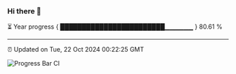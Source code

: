 ### Hi there 👋

⏳ Year progress { ████████████████████████▁▁▁▁▁▁ } 80.61 %

---

⏰ Updated on Tue, 22 Oct 2024 00:22:25 GMT

![Progress Bar CI](https://github.com/liununu/liununu/workflows/Progress%20Bar%20CI/badge.svg)
